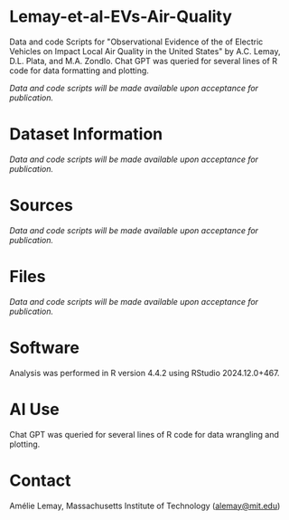# Lemay-et-al-EVs-Air-Quality
Data and code Scripts for "Observational Evidence of the of Electric Vehicles on Impact Local Air Quality in the United States" by A.C. Lemay, D.L. Plata, and M.A. Zondlo. Chat GPT was queried for several lines of R code for data formatting and plotting.

*Data and code scripts will be made available upon acceptance for publication.*

# Dataset Information
*Data and code scripts will be made available upon acceptance for publication.*

# Sources
*Data and code scripts will be made available upon acceptance for publication.*

# Files
*Data and code scripts will be made available upon acceptance for publication.*

# Software

Analysis was performed in R version 4.4.2 using RStudio 2024.12.0+467.

# AI Use
Chat GPT was queried for several lines of R code for data wrangling and plotting.

# Contact
Amélie Lemay, Massachusetts Institute of Technology (alemay@mit.edu)
